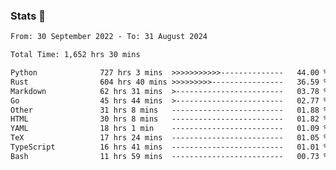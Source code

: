 ### Stats 👋
<!--START_SECTION:waka-->

```txt
From: 30 September 2022 - To: 31 August 2024

Total Time: 1,652 hrs 30 mins

Python              727 hrs 3 mins  >>>>>>>>>>>--------------   44.00 %
Rust                604 hrs 40 mins >>>>>>>>>----------------   36.59 %
Markdown            62 hrs 31 mins  >------------------------   03.78 %
Go                  45 hrs 44 mins  >------------------------   02.77 %
Other               31 hrs 8 mins   -------------------------   01.88 %
HTML                30 hrs 8 mins   -------------------------   01.82 %
YAML                18 hrs 1 min    -------------------------   01.09 %
TeX                 17 hrs 24 mins  -------------------------   01.05 %
TypeScript          16 hrs 41 mins  -------------------------   01.01 %
Bash                11 hrs 59 mins  -------------------------   00.73 %
```

<!--END_SECTION:waka-->

<!--
**buhaytza2005/buhaytza2005** is a ✨ _special_ ✨ repository because its `README.md` (this file) appears on your GitHub profile.

Here are some ideas to get you started:

- 🔭 I’m currently working on ...
- 🌱 I’m currently learning ...
- 👯 I’m looking to collaborate on ...
- 🤔 I’m looking for help with ...
- 💬 Ask me about ...
- 📫 How to reach me: ...
- 😄 Pronouns: ...
- ⚡ Fun fact: ...
-->


